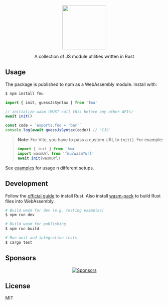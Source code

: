 <br>

<p align="center">
  <picture>
    <source media="(prefers-color-scheme: dark)" srcset="https://user-images.githubusercontent.com/34116392/179419080-7ef828f6-6f83-429c-ae4b-3d8e40976c4d.svg" height="140">
    <img src="https://user-images.githubusercontent.com/34116392/179418976-8154b41b-087a-4a5a-9254-639707e48a4e.svg" height="140">
  </picture>
</p>

<p align="center">
  A collection of JS module utilities written in Rust
</p>

## Usage

The package is published to npm as a WebAssembly module. Install with:

```bash
$ npm install fmu
```

```js
import { init, guessJsSyntax } from 'fmu'

// initialize wasm (MUST call this before any other APIs)
await init()

const code = `exports.foo = 'bar'`
console.log(await guessJsSyntax(code)) // "CJS"
```

> **Note**: For Vite, you have to pass a custom URL to `init()`. For example:
>
> ```js
> import { init } from 'fmu'
> import wasmUrl from 'fmu/wasm?url'
> await init(wasmUrl)
> ```

See [examples](./examples/) for usage n different setups.

## Development

Follow the [official guide](https://www.rust-lang.org/tools/install) to install Rust. Also install [wasm-pack](https://rustwasm.github.io/wasm-pack/installer/) to build Rust files into WebAssembly.

```bash
# Build wasm for dev (e.g. testing examples)
$ npm run dev

# Build wasm for publishing
$ npm run build

# Run unit and integration tests
$ cargo test
```

## Sponsors

<p align="center">
  <a href="https://bjornlu.com/sponsors.svg">
    <img src="https://bjornlu.com/sponsors.svg" alt="Sponsors" />
  </a>
</p>

## License

MIT
